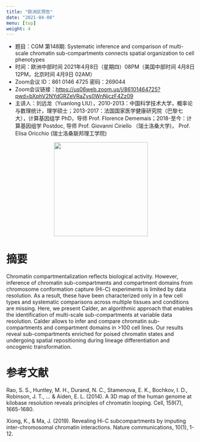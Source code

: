 ```yaml
---
title: "欧洲区预告"
date: "2021-04-08"
menu: [top]
weight: 4
---
```


- 题目：CGM 第148期: Systematic inference and comparison of multi-scale chromatin sub-compartments connects spatial organization to cell phenotypes
- 时间：欧洲中部时间 2021年4月8日（星期四）08PM（美国中部时间 4月8日 12PM，北京时间 4月9日 02AM）
- Zoom会议 ID：861 0146 4725 密码：269044 
- Zoom会议链接：https://us06web.zoom.us/j/86101464725?pwd=bXphV2NYdGRZeVRaZys0WnNjczF4Zz09
- 主讲人：刘远龙（Yuanlong LIU），2010-2013：中国科学技术大学，概率论与数理统计，理学硕士；2013-2017：法国国家医学健康研究院（巴黎七大），计算基因组学 PhD，导师 Prof. Florence Dememais；2018-至今：计算基因组学 Postdoc, 导师 Prof. Giovanni Ciriello （瑞士洛桑大学)， Prof. Elisa Oricchio (瑞士洛桑联邦理工学院)


<div align="center">
<img src="https://i.ibb.co/hmtx8PW/1617351888382.jpg" height=250>
</div>

# 摘要

Chromatin compartmentalization reflects biological activity. However, inference of chromatin sub-compartments  and  compartment  domains  from  chromosome  conformation  capture (Hi-C) experiments is limited by data resolution. As a result, these have been characterized only in a few cell types and systematic comparisons across multiple tissues and conditions are missing. Here, we present Calder, an algorithmic approach that enables the identification of multi-scale sub-compartments at variable data resolution. Calder allows to infer and compare chromatin sub-compartments and compartment domains in >100 cell lines. Our results reveal sub-compartments enriched for poised chromatin states and undergoing spatial repositioning during lineage differentiation and oncogenic transformation.



# 参考文献

Rao, S. S., Huntley, M. H., Durand, N. C., Stamenova, E. K., Bochkov, I. D., Robinson, J. T., ... & Aiden, E. L. (2014). A 3D map of the human genome at kilobase resolution reveals principles of chromatin looping. Cell, 159(7), 1665-1680.

Xiong, K., & Ma, J. (2019). Revealing Hi-C subcompartments by imputing inter-chromosomal chromatin interactions. Nature communications, 10(1), 1-12.


